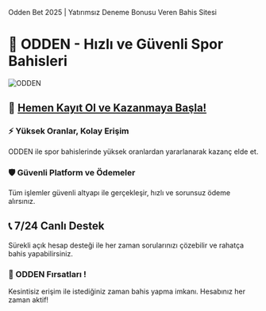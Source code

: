 Odden Bet 2025 | Yatırımsız Deneme Bonusu Veren Bahis Sitesi
<!-- SEO Meta Tag -->
<meta name="description" content="ODDEN ile spor bahislerinde yüksek kazanç fırsatları! Kolay kayıt, güvenli ödeme, 7/24 destek ve kesintisiz erişim için hemen kaydol.">

# 🎯 ODDEN - Hızlı ve Güvenli Spor Bahisleri

![ODDEN](https://resmim.net/cdn/2025/07/21/XjyGP6.jpg)

## 🔗 [Hemen Kayıt Ol ve Kazanmaya Başla!](https://affodden.com/?modal=register&ref=needseo)

### ⚡ Yüksek Oranlar, Kolay Erişim

ODDEN ile spor bahislerinde yüksek oranlardan yararlanarak kazanç elde et.

### 🛡️ Güvenli Platform ve Ödemeler

Tüm işlemler güvenli altyapı ile gerçekleşir, hızlı ve sorunsuz ödeme alırsınız.

## 📞 7/24 Canlı Destek

Sürekli açık hesap desteği ile her zaman sorularınızı çözebilir ve rahatça bahis yapabilirsiniz.

### 🎯 ODDEN Fırsatları !

Kesintisiz erişim ile istediğiniz zaman bahis yapma imkanı. Hesabınız her zaman aktif!
